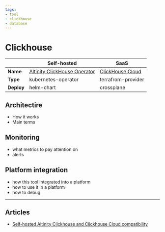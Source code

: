 ```yaml
---
tags:
- tool
- clickhouse
- database
---
```


# Clickhouse

||Self-hosted|SaaS|
|-|-|-|
|**Name**|[Altinity ClickHouse Operator](https://altinity.com/kubernetes-operator)|[ClickHouse Cloud](https://clickhouse.com/cloud)|
|**Type**|kubernetes-operator|terrafrom-provider|
|**Deploy**|helm-chart|crossplane|

## Architectire

- How it works
- Main terms

## Monitoring

- what metrics to pay attention on
- alerts

## Platform integration

- how this tool integrated into a platform
- how to use it in a platform
- how to debug

---

## Articles

* [Self-hosted Altinity Clickhouse and Clickhouse Cloud compatibility](./articles/differrence-between-cloud-and-self-hosted.md)

